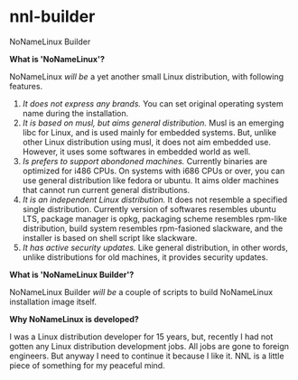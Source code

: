 nnl-builder
===========

NoNameLinux Builder

**What is 'NoNameLinux'?**

NoNameLinux *will be* a yet another small Linux distribution, with following features.

1. *It does not express any brands.* You can set original operating system name during the installation.
2. *It is based on musl, but aims general distribution.* Musl is an emerging libc for Linux, and is used mainly for embedded systems. But, unlike other Linux distribution using musl, it does not aim embedded use. However, it uses some softwares in embedded world as well.
3. *Is prefers to support abondoned machines.* Currently binaries are optimized for i486 CPUs. On systems with i686 CPUs or over, you can use general distribution like fedora or ubuntu. It aims older machines that cannot run current general distributions.
4. *It is an independent Linux distribution.* It does not resemble a specified single distribution. Currently version of softwares resembles ubuntu LTS, package manager is opkg, packaging scheme resembles rpm-like distribution, build system resembles rpm-fasioned slackware, and the installer is based on shell script like slackware.
5. *It has active security updates.* Like general distribution, in other words, unlike distributions for old machines, it provides security updates.


**What is 'NoNameLinux Builder'?**

NoNameLinux Builder *will be* a couple of scripts to build NoNameLinux installation image itself.


**Why NoNameLinux is developed?**

I was a Linux distribution developer for 15 years, but, recently I had not gotten any Linux distribution development jobs. All jobs are gone to foreign engineers. But anyway I need to continue it because I like it. NNL is a little piece of something for my peaceful mind.
